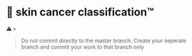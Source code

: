 # :beginner: skin cancer classification:tm:
:warning: :skull:
> Do not commit directly to the master branch. Create your seperate branch and commit your work to that branch only
